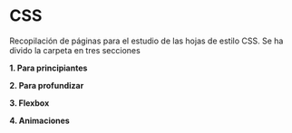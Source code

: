 ﻿# CSS
Recopilación de páginas para el estudio de las hojas de estilo CSS. Se ha divido la carpeta en tres secciones

**1. Para principiantes**

**2. Para profundizar**

**3. Flexbox**

**4. Animaciones**